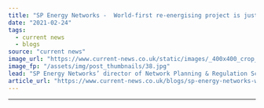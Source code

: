 ```yaml
---
title: "SP Energy Networks -  World-first re-energising project is just the beginning"
date: "2021-02-24"
tags: 
  - current news
  - blogs
source: "current news"
image_url: "https://www.current-news.co.uk/static/images/_400x400_crop_center-center/distribution-image-SPEN.jpg"
image_fp: "/assets/img/post_thumbnails/38.jpg"
lead: "SP Energy Networks’ director of Network Planning & Regulation Scott Mathieson takes a look at the  world-first renewable blackstart projects the DNO is currently working on."
article_url: "https://www.current-news.co.uk/blogs/sp-energy-networks-world-first-re-energising-project-is-just-the-beginning?utm_source=rss-feeds&utm_medium=rss&utm_campaign=rss"
---
```


---
